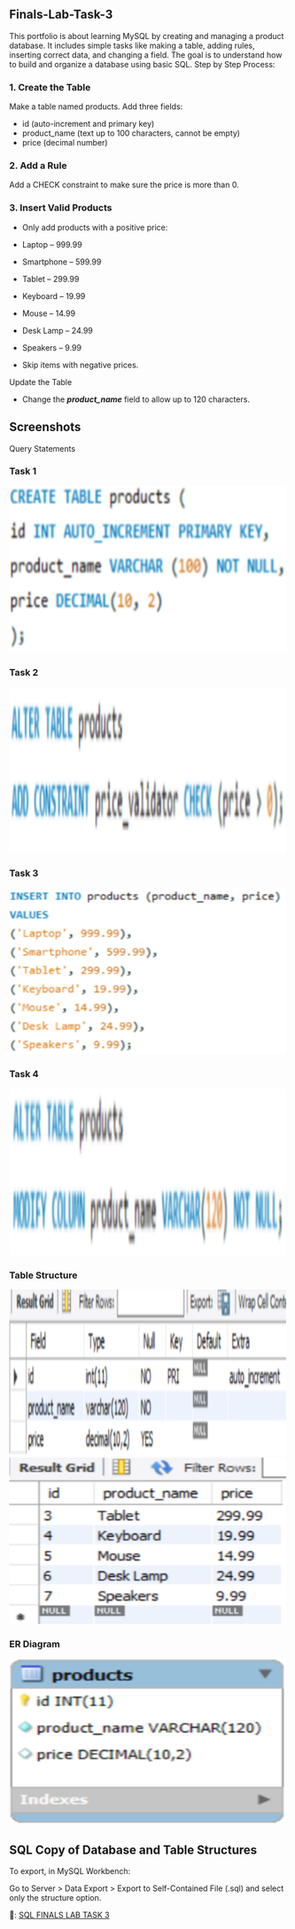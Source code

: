 ## Finals-Lab-Task-3
This portfolio is about learning MySQL by creating and managing a product database. It includes simple tasks like making a table, adding rules, inserting correct data, and changing a field. The goal is to understand how to build and organize a database using basic SQL.
Step by Step Process:
### 1. Create the Table
Make a table named products.
Add three fields:
- id (auto-increment and primary key)
- product_name (text up to 100 characters, cannot be empty)
- price (decimal number)

### 2. Add a Rule
Add a CHECK constraint to make sure the price is more than 0.
### 3. Insert Valid Products
+ Only add products with a positive price:

+ Laptop – 999.99 

+ Smartphone – 599.99 

+ Tablet – 299.99 

+ Keyboard – 19.99 

+ Mouse – 14.99 

+ Desk Lamp – 24.99 

+ Speakers – 9.99 

+ Skip items with negative prices.

Update the Table

- Change the ***product_name*** field to allow up to 120 characters.
## Screenshots
Query Statements
### Task 1
     
<img src="Images/Task1_1.png" alt="Alt Text" width="500" height="300"> 

### Task 2
  
<img src="Images/Task2_2.png" alt="Alt Text" width="500" height="300"> 

### Task 3  
<img src="Images/Task3_3.png" alt="Alt Text" width="500" height="300"> 

### Task 4
<img src="Images/Task4_4.png" alt="Alt Text" width="500" height="300"> 

### Table Structure
<img src="Images/Task1-1_TS.png" alt="Alt Text" width="500" height="300">
<img src="Images/Task3-4_TS.png" alt="Alt Text" width="500" height="300">

### ER Diagram

<img src="Images/Task_ERD.png" alt="Alt Text" width="500" height="300">

## SQL Copy of Database and Table Structures
To export, in MySQL Workbench:

Go to Server > Data Export > Export to Self-Contained File (.sql) and select only the structure option.

📍: [SQL FINALS LAB TASK 3](http://github.com/sengutts/EDM--Midterm-Lab-Task/blob/main/Final%20Lab%20Task%203/mySQL)
